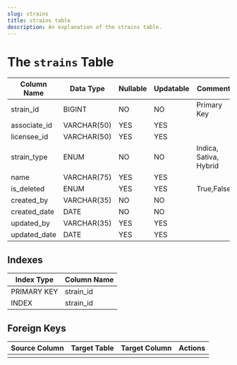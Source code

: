 ```yaml
---
slug: strains
title: strains table
description: An explanation of the strains table.
---
```


# The `strains` Table

| Column Name  | Data Type   | Nullable | Updatable | Comment                |
|--------------|-------------|----------|-----------|------------------------|
| strain_id    | BIGINT      | NO       | NO        | Primary Key            |
| associate_id | VARCHAR(50) | YES      | YES       |                        |
| licensee_id  | VARCHAR(50) | YES      | YES       |                        |
| strain_type  | ENUM        | NO       | NO        | Indica, Sativa, Hybrid |
| name         | VARCHAR(75) | YES      | YES       |                        |
| is_deleted   | ENUM        | YES      | YES       | True,False             |
| created_by   | VARCHAR(35) | NO       | NO        |                        |
| created_date | DATE        | NO       | NO        |                        |
| updated_by   | VARCHAR(35) | YES      | YES       |                        |
| updated_date | DATE        | YES      | YES       |                        |

## Indexes

| Index Type  | Column Name |
|-------------|-------------|
| PRIMARY KEY | strain_id   |
| INDEX       | strain_id   |

## Foreign Keys

| Source Column | Target Table | Target Column | Actions |
|---------------|--------------|---------------|---------|
|               |              |               |         |